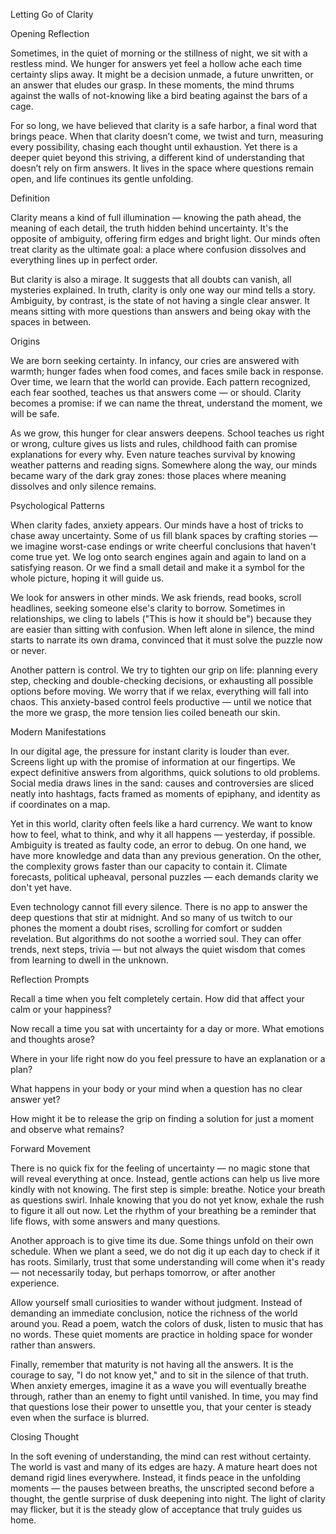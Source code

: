 Letting Go of Clarity

Opening Reflection

Sometimes, in the quiet of morning or the stillness of night, we sit with a restless mind. We hunger for answers yet feel a hollow ache each time certainty slips away. It might be a decision unmade, a future unwritten, or an answer that eludes our grasp. In these moments, the mind thrums against the walls of not-knowing like a bird beating against the bars of a cage.

For so long, we have believed that clarity is a safe harbor, a final word that brings peace. When that clarity doesn’t come, we twist and turn, measuring every possibility, chasing each thought until exhaustion. Yet there is a deeper quiet beyond this striving, a different kind of understanding that doesn’t rely on firm answers. It lives in the space where questions remain open, and life continues its gentle unfolding.

Definition

Clarity means a kind of full illumination — knowing the path ahead, the meaning of each detail, the truth hidden behind uncertainty. It's the opposite of ambiguity, offering firm edges and bright light. Our minds often treat clarity as the ultimate goal: a place where confusion dissolves and everything lines up in perfect order.

But clarity is also a mirage. It suggests that all doubts can vanish, all mysteries explained. In truth, clarity is only one way our mind tells a story. Ambiguity, by contrast, is the state of not having a single clear answer. It means sitting with more questions than answers and being okay with the spaces in between.

Origins

We are born seeking certainty. In infancy, our cries are answered with warmth; hunger fades when food comes, and faces smile back in response. Over time, we learn that the world can provide. Each pattern recognized, each fear soothed, teaches us that answers come — or should. Clarity becomes a promise: if we can name the threat, understand the moment, we will be safe.

As we grow, this hunger for clear answers deepens. School teaches us right or wrong, culture gives us lists and rules, childhood faith can promise explanations for every why. Even nature teaches survival by knowing weather patterns and reading signs. Somewhere along the way, our minds became wary of the dark gray zones: those places where meaning dissolves and only silence remains.

Psychological Patterns

When clarity fades, anxiety appears. Our minds have a host of tricks to chase away uncertainty. Some of us fill blank spaces by crafting stories — we imagine worst-case endings or write cheerful conclusions that haven't come true yet. We log onto search engines again and again to land on a satisfying reason. Or we find a small detail and make it a symbol for the whole picture, hoping it will guide us.

We look for answers in other minds. We ask friends, read books, scroll headlines, seeking someone else's clarity to borrow. Sometimes in relationships, we cling to labels ("This is how it should be") because they are easier than sitting with confusion. When left alone in silence, the mind starts to narrate its own drama, convinced that it must solve the puzzle now or never.

Another pattern is control. We try to tighten our grip on life: planning every step, checking and double-checking decisions, or exhausting all possible options before moving. We worry that if we relax, everything will fall into chaos. This anxiety-based control feels productive — until we notice that the more we grasp, the more tension lies coiled beneath our skin.

Modern Manifestations

In our digital age, the pressure for instant clarity is louder than ever. Screens light up with the promise of information at our fingertips. We expect definitive answers from algorithms, quick solutions to old problems. Social media draws lines in the sand: causes and controversies are sliced neatly into hashtags, facts framed as moments of epiphany, and identity as if coordinates on a map.

Yet in this world, clarity often feels like a hard currency. We want to know how to feel, what to think, and why it all happens — yesterday, if possible. Ambiguity is treated as faulty code, an error to debug. On one hand, we have more knowledge and data than any previous generation. On the other, the complexity grows faster than our capacity to contain it. Climate forecasts, political upheaval, personal puzzles — each demands clarity we don't yet have.

Even technology cannot fill every silence. There is no app to answer the deep questions that stir at midnight. And so many of us twitch to our phones the moment a doubt rises, scrolling for comfort or sudden revelation. But algorithms do not soothe a worried soul. They can offer trends, next steps, trivia — but not always the quiet wisdom that comes from learning to dwell in the unknown.

Reflection Prompts

Recall a time when you felt completely certain. How did that affect your calm or your happiness?

Now recall a time you sat with uncertainty for a day or more. What emotions and thoughts arose?

Where in your life right now do you feel pressure to have an explanation or a plan?

What happens in your body or your mind when a question has no clear answer yet?

How might it be to release the grip on finding a solution for just a moment and observe what remains?


Forward Movement

There is no quick fix for the feeling of uncertainty — no magic stone that will reveal everything at once. Instead, gentle actions can help us live more kindly with not knowing. The first step is simple: breathe. Notice your breath as questions swirl. Inhale knowing that you do not yet know, exhale the rush to figure it all out now. Let the rhythm of your breathing be a reminder that life flows, with some answers and many questions.

Another approach is to give time its due. Some things unfold on their own schedule. When we plant a seed, we do not dig it up each day to check if it has roots. Similarly, trust that some understanding will come when it's ready — not necessarily today, but perhaps tomorrow, or after another experience.

Allow yourself small curiosities to wander without judgment. Instead of demanding an immediate conclusion, notice the richness of the world around you. Read a poem, watch the colors of dusk, listen to music that has no words. These quiet moments are practice in holding space for wonder rather than answers.

Finally, remember that maturity is not having all the answers. It is the courage to say, "I do not know yet," and to sit in the silence of that truth. When anxiety emerges, imagine it as a wave you will eventually breathe through, rather than an enemy to fight until vanished. In time, you may find that questions lose their power to unsettle you, that your center is steady even when the surface is blurred.

Closing Thought

In the soft evening of understanding, the mind can rest without certainty. The world is vast and many of its edges are hazy. A mature heart does not demand rigid lines everywhere. Instead, it finds peace in the unfolding moments — the pauses between breaths, the unscripted second before a thought, the gentle surprise of dusk deepening into night. The light of clarity may flicker, but it is the steady glow of acceptance that truly guides us home.

